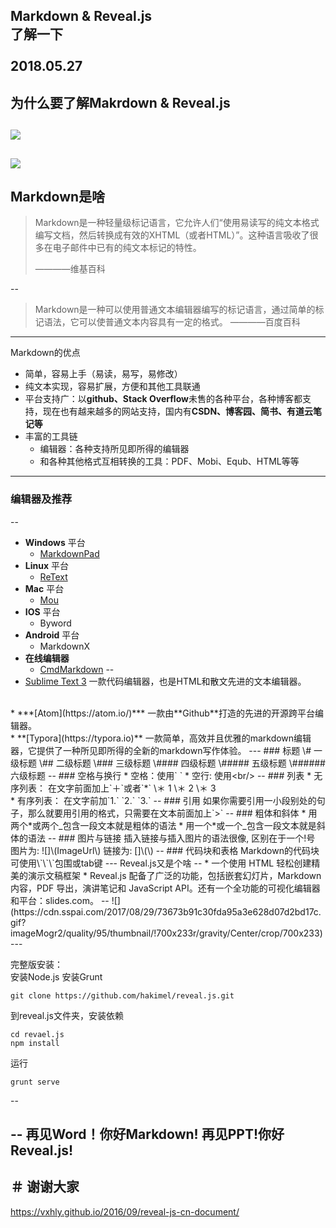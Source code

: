 Markdown & Reveal.js   
了解一下
<br/>  
2018.05.27
---
为什么要了解Makrdown & Reveal.js
--
![](https://media2.giphy.com/media/JIX9t2j0ZTN9S/giphy.gif)
--
![](https://media2.giphy.com/media/cfuL5gqFDreXxkWQ4o/giphy.gif)
---

Markdown是啥
--
>Markdown是一种轻量级标记语言，它允许人们“使用易读写的纯文本格式编写文档，然后转换成有效的XHTML（或者HTML）”。这种语言吸收了很多在电子邮件中已有的纯文本标记的特性。
>
> ————维基百科   

--
>Markdown是一种可以使用普通文本编辑器编写的标记语言，通过简单的标记语法，它可以使普通文本内容具有一定的格式。
> ————百度百科

---
Markdown的优点
* 简单，容易上手（易读，易写，易修改）
* 纯文本实现，容易扩展，方便和其他工具联通
* 平台支持广：以**github、Stack Overflow**未售的各种平台，各种博客都支持，现在也有越来越多的网站支持，国内有**CSDN、博客园、简书、有道云笔记等**
* 丰富的工具链
    * 编辑器：各种支持所见即所得的编辑器
    * 和各种其他格式互相转换的工具：PDF、Mobi、Equb、HTML等等

---
### 编辑器及推荐
--
* **Windows** 平台
    * [MarkdownPad](http://markdownpad.com/)
* **Linux** 平台
    * [ReText](http://sourceforge.net/p/retext/home/ReText/)
* **Mac** 平台
    * [Mou](http://mouapp.com/)
* **IOS** 平台
    * Byword
* **Android** 平台
    * MarkdownX
* **在线编辑器**
    * [CmdMarkdown](https://www.zybuluo.com/mdeditor)
--
* [Sublime Text 3](http://www.sublimetext.com/3)
一款代码编辑器，也是HTML和散文先进的文本编辑器。
<br/>
* ***[Atom](https://atom.io/)***
一款由**Github**打造的先进的开源跨平台编辑器。
<br/>
* **[Typora](https://typora.io)**
一款简单，高效并且优雅的markdown编辑器，它提供了一种所见即所得的全新的markdown写作体验。
---
### 标题  
\# 一级标题  
\## 二级标题  
\### 三级标题  
\#### 四级标题  
\##### 五级标题  
\###### 六级标题
--
### 空格与换行
* 空格：使用`&#160;`
* 空行: 使用&lt;br/&gt;
--
### 列表
* 无序列表：  
在文字前面加上`＋`或者`*`  
\＊ 1  
\＊ 2  
\＊ 3
<br />
* 有序列表：  
在文字前加`1.` `2.` `3.`  
--
### 引用
如果你需要引用一小段别处的句子，那么就要用引用的格式，只需要在文本前面加上`>`
--
### 粗体和斜体
* 用两个*或两个_包含一段文本就是粗体的语法  
* 用一个*或一个_包含一段文本就是斜体的语法
--
### 图片与链接
插入链接与插入图片的语法很像,    
区别在于一个!号   <br />
图片为: ![]\(ImageUrl\)  
链接为: []\(\)
--
### 代码块和表格
Markdown的代码块可使用\`\`\`包围或tab键  
---
Reveal.js又是个啥
--
* 一个使用 HTML 轻松创建精美的演示文稿框架
* Reveal.js 配备了广泛的功能，包括嵌套幻灯片，Markdown 内容，PDF 导出，演讲笔记和 JavaScript API。还有一个全功能的可视化编辑器和平台：slides.com。
--
![](https://cdn.sspai.com/2017/08/29/73673b91c30fda95a3e628d07d2bd17c.gif?imageMogr2/quality/95/thumbnail/!700x233r/gravity/Center/crop/700x233)
---

完整版安装：<br>
安装Node.js  安装Grunt   
```
git clone https://github.com/hakimel/reveal.js.git
```
到reveal.js文件夹，安装依赖
```
cd revael.js
npm install
```
运行
```
grunt serve
```


--

--
再见Word！你好Markdown!
再见PPT!你好Reveal.js!
--
＃ 谢谢大家
--


https://vxhly.github.io/2016/09/reveal-js-cn-document/
